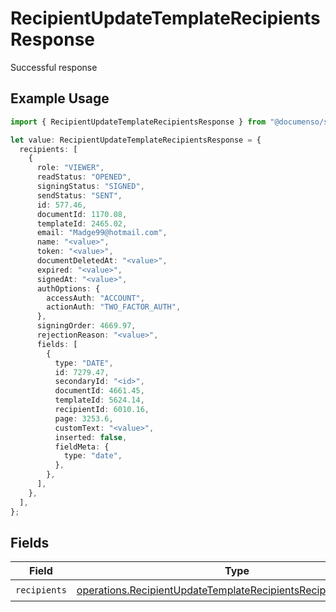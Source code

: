 # RecipientUpdateTemplateRecipientsResponse

Successful response

## Example Usage

```typescript
import { RecipientUpdateTemplateRecipientsResponse } from "@documenso/sdk-typescript/models/operations";

let value: RecipientUpdateTemplateRecipientsResponse = {
  recipients: [
    {
      role: "VIEWER",
      readStatus: "OPENED",
      signingStatus: "SIGNED",
      sendStatus: "SENT",
      id: 577.46,
      documentId: 1170.08,
      templateId: 2465.02,
      email: "Madge99@hotmail.com",
      name: "<value>",
      token: "<value>",
      documentDeletedAt: "<value>",
      expired: "<value>",
      signedAt: "<value>",
      authOptions: {
        accessAuth: "ACCOUNT",
        actionAuth: "TWO_FACTOR_AUTH",
      },
      signingOrder: 4669.97,
      rejectionReason: "<value>",
      fields: [
        {
          type: "DATE",
          id: 7279.47,
          secondaryId: "<id>",
          documentId: 4661.45,
          templateId: 5624.14,
          recipientId: 6010.16,
          page: 3253.6,
          customText: "<value>",
          inserted: false,
          fieldMeta: {
            type: "date",
          },
        },
      ],
    },
  ],
};
```

## Fields

| Field                                                                                                                                            | Type                                                                                                                                             | Required                                                                                                                                         | Description                                                                                                                                      |
| ------------------------------------------------------------------------------------------------------------------------------------------------ | ------------------------------------------------------------------------------------------------------------------------------------------------ | ------------------------------------------------------------------------------------------------------------------------------------------------ | ------------------------------------------------------------------------------------------------------------------------------------------------ |
| `recipients`                                                                                                                                     | [operations.RecipientUpdateTemplateRecipientsRecipientResponse](../../models/operations/recipientupdatetemplaterecipientsrecipientresponse.md)[] | :heavy_check_mark:                                                                                                                               | N/A                                                                                                                                              |